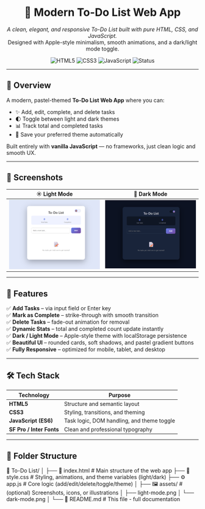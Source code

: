 <h1 align="center">📝 Modern To-Do List Web App</h1>

<p align="center">
  <i>A clean, elegant, and responsive To-Do List built with pure HTML, CSS, and JavaScript.</i><br/>
  Designed with Apple-style minimalism, smooth animations, and a dark/light mode toggle.
</p>

<p align="center">
  <img src="https://img.shields.io/badge/HTML5-E34F26?logo=html5&logoColor=white&style=for-the-badge" alt="HTML5"/>
  <img src="https://img.shields.io/badge/CSS3-1572B6?logo=css3&logoColor=white&style=for-the-badge" alt="CSS3"/>
  <img src="https://img.shields.io/badge/JavaScript-F7DF1E?logo=javascript&logoColor=black&style=for-the-badge" alt="JavaScript"/>
  <img src="https://img.shields.io/badge/Status-Completed-brightgreen?style=for-the-badge" alt="Status"/>
</p>

---

## 🌟 Overview

A modern, pastel-themed **To-Do List Web App** where you can:
- ✨ Add, edit, complete, and delete tasks  
- 🌓 Toggle between light and dark themes  
- 📊 Track total and completed tasks  
- 💾 Save your preferred theme automatically  

Built entirely with **vanilla JavaScript** — no frameworks, just clean logic and smooth UX.

---

## 🎨 Screenshots

| ☀️ Light Mode | 🌙 Dark Mode |
|:--------------:|:-------------:|
| ![Light Mode](assets/light-mode.png) | ![Dark Mode](assets/dark-mode.png) |


---

## 🚀 Features

✅ **Add Tasks** – via input field or Enter key  
✅ **Mark as Complete** – strike-through with smooth transition   
✅ **Delete Tasks** – fade-out animation for removal  
✅ **Dynamic Stats** – total and completed count update instantly  
✅ **Dark / Light Mode** – Apple-style theme with localStorage persistence  
✅ **Beautiful UI** – rounded cards, soft shadows, and pastel gradient buttons  
✅ **Fully Responsive** – optimized for mobile, tablet, and desktop  

---

## 🛠️ Tech Stack

| Technology | Purpose |
|-------------|----------|
| **HTML5** | Structure and semantic layout |
| **CSS3** | Styling, transitions, and theming |
| **JavaScript (ES6)** | Task logic, DOM handling, and theme toggle |
| **SF Pro / Inter Fonts** | Clean and professional typography |

---

## 🧱 Folder Structure
📂 To-Do List/
│
├── 📄 index.html         # Main structure of the web app
├── 🎨 style.css          # Styling, animations, and theme variables (light/dark)
├── ⚙️ app.js             # Core logic (add/edit/delete/toggle/theme)
│
├── 🖼️ assets/            # (optional) Screenshots, icons, or illustrations
│   ├── light-mode.png
│   └── dark-mode.png
│
└── 📘 README.md          # This file - full documentation

